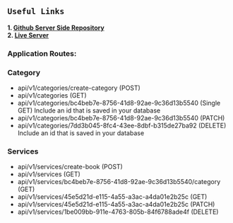 ## `Useful Links`

**1. [Github Server Side Repository](https://github.com/yusuf-khan-swd/renovator-backend)** \
**2. [Live Server](https://rapidcommerce.vercel.app)**

### Application Routes:

### Category

- api/v1/categories/create-category (POST)
- api/v1/categories (GET)
- api/v1/categories/bc4beb7e-8756-41d8-92ae-9c36d13b5540 (Single GET) Include an id that is saved in your database
- api/v1/categories/bc4beb7e-8756-41d8-92ae-9c36d13b5540 (PATCH)
- api/v1/categories/7dd3b045-8fc4-43ee-8dbf-b315de27ba92 (DELETE) Include an id that is saved in your database

### Services

- api/v1/services/create-book (POST)
- api/v1/services (GET)
- api/v1/services/bc4beb7e-8756-41d8-92ae-9c36d13b5540/category (GET)
- api/v1/services/45e5d21d-e115-4a55-a3ac-a4da01e2b25c (GET)
- api/v1/services/45e5d21d-e115-4a55-a3ac-a4da01e2b25c (PATCH)
- api/v1/services/1be009bb-911e-4763-805b-84f6788ade4f (DELETE)
